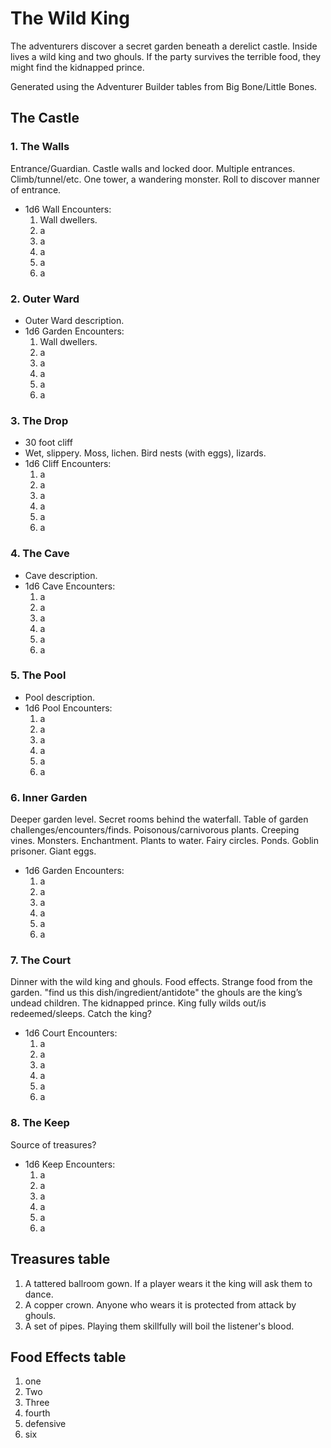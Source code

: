 # The Wild King

The adventurers discover a secret garden beneath a derelict castle. Inside lives a wild king and two ghouls. If the party survives the terrible food, they might find the kidnapped prince.

Generated using the Adventurer Builder tables from Big Bone/Little Bones.

## The Castle

### 1. The Walls
Entrance/Guardian. Castle walls and locked door. Multiple entrances. Climb/tunnel/etc. One tower, a wandering monster. Roll to discover manner of entrance.
* 1d6 Wall Encounters:
  1. Wall dwellers.
  2. a
  3. a
  4. a
  5. a
  6. a

### 2. Outer Ward
* Outer Ward description.
* 1d6 Garden Encounters:
  1. Wall dwellers.
  2. a
  3. a
  4. a
  5. a
  6. a

### 3. The Drop
* 30 foot cliff
* Wet, slippery. Moss, lichen. Bird nests (with eggs), lizards.
* 1d6 Cliff Encounters:
  1. a
  2. a
  3. a
  4. a
  5. a
  6. a

### 4. The Cave
* Cave description.
* 1d6 Cave Encounters:
  1. a
  2. a
  3. a
  4. a
  5. a
  6. a

### 5. The Pool
* Pool description.
* 1d6 Pool Encounters:
  1. a
  2. a
  3. a
  4. a
  5. a
  6. a

### 6. Inner Garden
Deeper garden level.
Secret rooms behind the waterfall.
Table of garden challenges/encounters/finds.
Poisonous/carnivorous plants. Creeping vines. Monsters. Enchantment.
Plants to water.
Fairy circles. Ponds. Goblin prisoner. Giant eggs.
* 1d6 Garden Encounters:
  1. a
  2. a
  3. a
  4. a
  5. a
  6. a

### 7. The Court
Dinner with the wild king and ghouls.
Food effects.
Strange food from the garden.
"find us this dish/ingredient/antidote"
the ghouls are the king’s undead children.
The kidnapped prince.
King fully wilds out/is redeemed/sleeps.
Catch the king?
* 1d6 Court Encounters:
  1. a
  2. a
  3. a
  4. a
  5. a
  6. a

### 8. The Keep
Source of treasures?
* 1d6 Keep Encounters:
  1. a
  2. a
  3. a
  4. a
  5. a
  6. a

## Treasures table
1. A tattered ballroom gown. If a player wears it the king will ask them to dance.
2. A copper crown. Anyone who wears it is protected from attack by ghouls.
3. A set of pipes. Playing them skillfully will boil the listener's blood.

## Food Effects table
1. one
2. Two
3. Three
4. fourth
5. defensive
6. six
